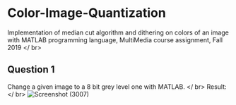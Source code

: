 # Color-Image-Quantization
Implementation of median cut algorithm and dithering on colors of an image with MATLAB programming language, MultiMedia course assignment, Fall 2019 </ br>
## Question 1
Change a given image to a 8 bit grey level one with MATLAB. </ br>
Result: </ br>
![Screenshot (3007)](https://user-images.githubusercontent.com/38253772/149282688-28476a82-5923-4241-a297-e894a78b5c26.png)
